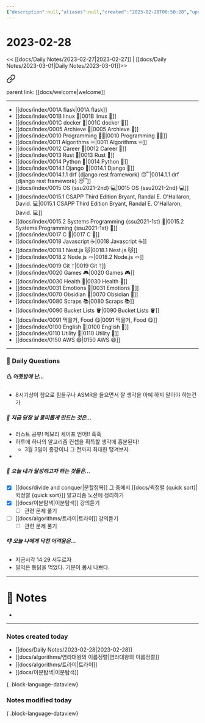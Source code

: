 ```yaml
---
{"description":null,"aliases":null,"created":"2023-02-28T00:50:28","updated":"2023-07-15T21:30:20","tags":["  DailyNote "],"title":"2023-02-28","dg-publish":true,"permalink":"/docs/daily-notes/2023-02-28/","dgPassFrontmatter":true}
---
```



# 2023-02-28

<< [[docs/Daily Notes/2023-02-27\|2023-02-27]] | [[docs/Daily Notes/2023-03-01\|Daily Notes/2023-03-01]]>>


<div class="transclusion internal-embed is-loaded"><a class="markdown-embed-link" href="/docs/index/index/" aria-label="Open link"><svg xmlns="http://www.w3.org/2000/svg" width="24" height="24" viewBox="0 0 24 24" fill="none" stroke="currentColor" stroke-width="2" stroke-linecap="round" stroke-linejoin="round" class="svg-icon lucide-link"><path d="M10 13a5 5 0 0 0 7.54.54l3-3a5 5 0 0 0-7.07-7.07l-1.72 1.71"></path><path d="M14 11a5 5 0 0 0-7.54-.54l-3 3a5 5 0 0 0 7.07 7.07l1.71-1.71"></path></svg></a><div class="markdown-embed">





parent link: [[docs/welcome\|welcome]]

---

- [[docs/index/001A flask\|001A flask]]
- [[docs/index/001B linux 🐧\|001B linux 🐧]]
- [[docs/index/001C docker 🐳\|001C docker 🐳]]
- [[docs/index/0005 Archieve 💾\|0005 Archieve 💾]]
- [[docs/index/0010 Programming 👩‍💻\|0010 Programming 👩‍💻]]
- [[docs/index/0011 Algorithms ♾️\|0011 Algorithms ♾️]]
- [[docs/index/0012 Career 💼\|0012 Career 💼]]
- [[docs/index/0013 Rust 🦀\|0013 Rust 🦀]]
- [[docs/index/0014 Python 🐍\|0014 Python 🐍]]
- [[docs/index/0014.1 Django 🎈\|0014.1 Django 🎈]]
- [[docs/index/0014.1.1 drf {django rest framework} 😴\|0014.1.1 drf {django rest framework} 😴]]
- [[docs/index/0015 OS {ssu2021-2nd} 💻\|0015 OS {ssu2021-2nd} 💻]]
- [[docs/index/0015.1 CSAPP Third Edition Bryant, Randal E. O'Hallaron, David. 💻\|0015.1 CSAPP Third Edition Bryant, Randal E. O'Hallaron, David. 💻]]
- [[docs/index/0015.2 Systems Programming {ssu2021-1st} 🐼\|0015.2 Systems Programming {ssu2021-1st} 🐼]]
- [[docs/index/0017 C 🍎\|0017 C 🍎]]
- [[docs/index/0018 Javascript ☕️\|0018 Javascript ☕️]]
- [[docs/index/0018.1 Nest.js 🐱\|0018.1 Nest.js 🐱]]
- [[docs/index/0018.2 Node.js 🪢\|0018.2 Node.js 🪢]]
- [[docs/index/0019 Git ᛘ\|0019 Git ᛘ]]
- [[docs/index/0020 Games 🎮\|0020 Games 🎮]]
- [[docs/index/0030 Health 💪\|0030 Health 💪]]
- [[docs/index/0031 Emotions 🤔\|0031 Emotions 🤔]]
- [[docs/index/0070 Obsidian 💎\|0070 Obsidian 💎]]
- [[docs/index/0080 Scraps 📚\|0080 Scraps 📚]]
- [[docs/index/0090 Bucket Lists 🪣\|0090 Bucket Lists 🪣]]
- [[docs/index/0091 먹을거, Food 😋\|0091 먹을거, Food 😋]]
- [[docs/index/0100 English 👻\|0100 English 👻]]
- [[docs/index/0110 Utility 🔧\|0110 Utility 🔧]]
- [[docs/index/0150 AWS 😄\|0150 AWS 😄]]




</div></div>


---

### 📅 Daily Questions

##### 🌜 어젯밤에 난...

- 8시기상이 참으로 힘들구나 ASMR을 들으면서 잘 생각을 아예 하지 말아야 하는건가

##### 🙌 지금 당장 날 흥미롭게 만드는 것은...

- 러스트 공부! 메모리 세이프 언어!! 훅훅
- 하루에 하나의 알고리즘 컨셉을 획득할 생각에 흥분된다! 
	- 3월 3일이 종강이니 그 전까지 최대한 땡겨보자.
- 

##### 🚀 오늘 내가 달성하고자 하는 것들은...

- [x] [[docs/divide and conquer\|분할정복]] 그 중에서 [[docs/퀵정렬 {quick sort}\|퀵정렬 {quick sort}]] 알고리즘 노션에 정리하기
- [x] [[docs/이분탐색\|이분탐색]] 강의듣기
	- [ ] 관련 문제 풀기
- [ ] [[docs/algorithms/트라이\|트라이]] 강의듣기
	- [ ] 관련 문제 풀기

##### 👎 오늘 나에게 닥친 어려움은...

- 지금시각 14:29 서두르자
- 덜익은 통닭을 먹었다. 기분이 몹시 나쁘다.

---

# 📝 Notes

- 

---

### Notes created today

- [[docs/Daily Notes/2023-02-28\|2023-02-28]]
- [[docs/algorithms/염라대왕의 이름정렬\|염라대왕의 이름정렬]]
- [[docs/algorithms/트라이\|트라이]]
- [[docs/이분탐색\|이분탐색]]

{ .block-language-dataview}

### Notes modified today


{ .block-language-dataview}
